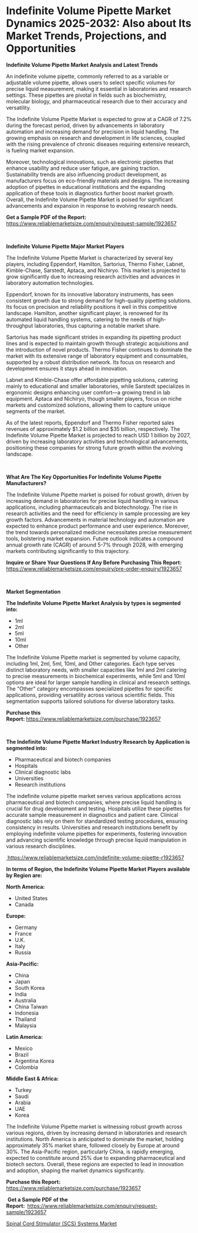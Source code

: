 <p><h1>Indefinite Volume Pipette Market Dynamics 2025-2032: Also about Its Market Trends, Projections, and Opportunities</h1></p><p><strong>Indefinite Volume Pipette Market Analysis and Latest Trends</strong></p>
<p><p>An indefinite volume pipette, commonly referred to as a variable or adjustable volume pipette, allows users to select specific volumes for precise liquid measurement, making it essential in laboratories and research settings. These pipettes are pivotal in fields such as biochemistry, molecular biology, and pharmaceutical research due to their accuracy and versatility.</p><p>The Indefinite Volume Pipette Market is expected to grow at a CAGR of 7.2% during the forecast period, driven by advancements in laboratory automation and increasing demand for precision in liquid handling. The growing emphasis on research and development in life sciences, coupled with the rising prevalence of chronic diseases requiring extensive research, is fueling market expansion. </p><p>Moreover, technological innovations, such as electronic pipettes that enhance usability and reduce user fatigue, are gaining traction. Sustainability trends are also influencing product development, as manufacturers focus on eco-friendly materials and designs. The increasing adoption of pipettes in educational institutions and the expanding application of these tools in diagnostics further boost market growth. Overall, the Indefinite Volume Pipette Market is poised for significant advancements and expansion in response to evolving research needs.</p></p>
<p><strong>Get a Sample PDF of the Report:&nbsp;</strong> <a href="https://www.reliablemarketsize.com/enquiry/request-sample/1923657?utm_campaign=1836&utm_medium=2&utm_source=Github&utm_content=ia&utm_term=14012025&utm_id=indefinite-volume-pipette">https://www.reliablemarketsize.com/enquiry/request-sample/1923657</a></p>
<p>&nbsp;</p>
<p><strong>Indefinite Volume Pipette Major Market Players</strong></p>
<p><p>The Indefinite Volume Pipette Market is characterized by several key players, including Eppendorf, Hamilton, Sartorius, Thermo Fisher, Labnet, Kimble-Chase, Sarstedt, Aptaca, and Nichiryo. This market is projected to grow significantly due to increasing research activities and advances in laboratory automation technologies.</p><p>Eppendorf, known for its innovative laboratory instruments, has seen consistent growth due to strong demand for high-quality pipetting solutions. Its focus on precision and reliability positions it well in this competitive landscape. Hamilton, another significant player, is renowned for its automated liquid handling systems, catering to the needs of high-throughput laboratories, thus capturing a notable market share.</p><p>Sartorius has made significant strides in expanding its pipetting product lines and is expected to maintain growth through strategic acquisitions and the introduction of novel products. Thermo Fisher continues to dominate the market with its extensive range of laboratory equipment and consumables, supported by a robust distribution network. Its focus on research and development ensures it stays ahead in innovation.</p><p>Labnet and Kimble-Chase offer affordable pipetting solutions, catering mainly to educational and smaller laboratories, while Sarstedt specializes in ergonomic designs enhancing user comfort—a growing trend in lab equipment. Aptaca and Nichiryo, though smaller players, focus on niche markets and customized solutions, allowing them to capture unique segments of the market.</p><p>As of the latest reports, Eppendorf and Thermo Fisher reported sales revenues of approximately $1.2 billion and $35 billion, respectively. The Indefinite Volume Pipette Market is projected to reach USD 1 billion by 2027, driven by increasing laboratory activities and technological advancements, positioning these companies for strong future growth within the evolving landscape.</p></p>
<p>&nbsp;</p>
<p><strong>What Are The Key Opportunities For Indefinite Volume Pipette Manufacturers?</strong></p>
<p><p>The Indefinite Volume Pipette market is poised for robust growth, driven by increasing demand in laboratories for precise liquid handling in various applications, including pharmaceuticals and biotechnology. The rise in research activities and the need for efficiency in sample processing are key growth factors. Advancements in material technology and automation are expected to enhance product performance and user experience. Moreover, the trend towards personalized medicine necessitates precise measurement tools, bolstering market expansion. Future outlook indicates a compound annual growth rate (CAGR) of around 5-7% through 2028, with emerging markets contributing significantly to this trajectory.</p></p>
<p><strong>Inquire or Share Your Questions If Any Before Purchasing This Report:</strong> <a href="https://www.reliablemarketsize.com/enquiry/pre-order-enquiry/1923657?utm_campaign=1836&utm_medium=2&utm_source=Github&utm_content=ia&utm_term=14012025&utm_id=indefinite-volume-pipette">https://www.reliablemarketsize.com/enquiry/pre-order-enquiry/1923657</a></p>
<p>&nbsp;</p>
<p><strong>Market Segmentation</strong></p>
<p><strong>The Indefinite Volume Pipette Market Analysis by types is segmented into:</strong></p>
<p><ul><li>1ml</li><li>2ml</li><li>5ml</li><li>10ml</li><li>Other</li></ul></p>
<p><p>The Indefinite Volume Pipette market is segmented by volume capacity, including 1ml, 2ml, 5ml, 10ml, and Other categories. Each type serves distinct laboratory needs, with smaller capacities like 1ml and 2ml catering to precise measurements in biochemical experiments, while 5ml and 10ml options are ideal for larger sample handling in clinical and research settings. The "Other" category encompasses specialized pipettes for specific applications, providing versatility across various scientific fields. This segmentation supports tailored solutions for diverse laboratory tasks.</p></p>
<p><strong>Purchase this Report:&nbsp;</strong><a href="https://www.reliablemarketsize.com/purchase/1923657?utm_campaign=1836&utm_medium=2&utm_source=Github&utm_content=ia&utm_term=14012025&utm_id=indefinite-volume-pipette">https://www.reliablemarketsize.com/purchase/1923657</a></p>
<p>&nbsp;</p>
<p><strong>The Indefinite Volume Pipette Market Industry Research by Application is segmented into:</strong></p>
<p><ul><li>Pharmaceutical and biotech companies</li><li>Hospitals</li><li>Clinical diagnostic labs</li><li>Universities</li><li>Research institutions</li></ul></p>
<p><p>The indefinite volume pipette market serves various applications across pharmaceutical and biotech companies, where precise liquid handling is crucial for drug development and testing. Hospitals utilize these pipettes for accurate sample measurement in diagnostics and patient care. Clinical diagnostic labs rely on them for standardized testing procedures, ensuring consistency in results. Universities and research institutions benefit by employing indefinite volume pipettes for experiments, fostering innovation and advancing scientific knowledge through precise liquid manipulation in various research disciplines.</p></p>
<p><a href="https://www.reliablemarketsize.com/indefinite-volume-pipette-r1923657?utm_campaign=1836&utm_medium=2&utm_source=Github&utm_content=ia&utm_term=14012025&utm_id=indefinite-volume-pipette">&nbsp;https://www.reliablemarketsize.com/indefinite-volume-pipette-r1923657</a></p>
<p><strong>In terms of Region, the Indefinite Volume Pipette Market Players available by Region are:</strong></p>
<p>
    <p> <strong> North America: </strong>
        <ul>
            <li>United States</li>
            <li>Canada</li>
        </ul>
        </p> 
    <p> <strong> Europe: </strong>
        <ul>
            <li>Germany</li>
            <li>France</li>
            <li>U.K.</li>
            <li>Italy</li>
            <li>Russia</li>
        </ul>
        </p> 
    <p> <strong> Asia-Pacific: </strong>
        <ul>
            <li>China</li>
            <li>Japan</li>
            <li>South Korea</li>
            <li>India</li>
            <li>Australia</li>
            <li>China Taiwan</li>
            <li>Indonesia</li>
            <li>Thailand</li>
            <li>Malaysia</li>
        </ul>
        </p> 
    <p> <strong> Latin America: </strong>
        <ul>
            <li>Mexico</li>
            <li>Brazil</li>
            <li>Argentina Korea</li>
            <li>Colombia</li>
        </ul>
        </p> 
    <p> <strong> Middle East & Africa: </strong>
        <ul>
            <li>Turkey</li>
            <li>Saudi</li>
            <li>Arabia</li>
            <li>UAE</li>
            <li>Korea</li>
        </ul>
    </p>
    </p>
<p><p>The Indefinite Volume Pipette market is witnessing robust growth across various regions, driven by increasing demand in laboratories and research institutions. North America is anticipated to dominate the market, holding approximately 35% market share, followed closely by Europe at around 30%. The Asia-Pacific region, particularly China, is rapidly emerging, expected to constitute around 25% due to expanding pharmaceutical and biotech sectors. Overall, these regions are expected to lead in innovation and adoption, shaping the market dynamics significantly.</p></p>
<p><strong>Purchase this Report: </strong><a href="https://www.reliablemarketsize.com/purchase/1923657?utm_campaign=1836&utm_medium=2&utm_source=Github&utm_content=ia&utm_term=14012025&utm_id=indefinite-volume-pipette">https://www.reliablemarketsize.com/purchase/1923657</a></p>
<p>&nbsp;<strong>Get a Sample PDF of the Report:&nbsp;&nbsp;</strong><a href="https://www.reliablemarketsize.com/enquiry/request-sample/1923657?utm_campaign=1836&utm_medium=2&utm_source=Github&utm_content=ia&utm_term=14012025&utm_id=indefinite-volume-pipette">https://www.reliablemarketsize.com/enquiry/request-sample/1923657</a></p>
<p><strong></strong></p>
<p><p><a href="https://github.com/mabutironaldo/Market-Research-Report-List-6/blob/main/spinal-cord-stimulator-scs-systems-market.md?utm_campaign=1836&utm_medium=2&utm_source=Github&utm_content=ia&utm_term=14012025&utm_id=indefinite-volume-pipette">Spinal Cord Stimulator (SCS) Systems Market</a></p></p>